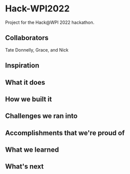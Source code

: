 # Hack-WPI2022
Project for the Hack@WPI 2022 hackathon. 

## Collaborators

Tate Donnelly, Grace, and Nick

## Inspiration

## What it does

## How we built it

## Challenges we ran into

## Accomplishments that we're proud of

## What we learned

## What's next

